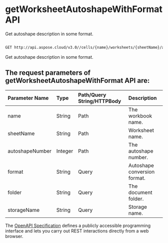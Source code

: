 # **getWorksheetAutoshapeWithFormat API**

Get autoshape description in some format. 

```bash

GET http://api.aspose.cloud/v3.0//cells/{name}/worksheets/{sheetName}/autoshapes/{autoshapeNumber}

```
Get autoshape description in some format.

## The request parameters of **getWorksheetAutoshapeWithFormat** API are: 

| Parameter Name | Type | Path/Query String/HTTPBody | Description | 
| :- | :- | :- |:- | 
|name|String|Path|The workbook name.|
|sheetName|String|Path|Worksheet name.|
|autoshapeNumber|Integer|Path|The autoshape number.|
|format|String|Query|Autoshape conversion format.|
|folder|String|Query|The document folder.|
|storageName|String|Query|Storage name.|


The [OpenAPI Specification](https://reference.aspose.cloud/cells/#/AutoshapesController/GetWorksheetAutoshapeWithFormat) defines a publicly accessible programming interface and lets you carry out REST interactions directly from a web browser.


